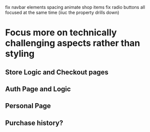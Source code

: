 fix navbar elements spacing
animate shop items
fix radio buttons all focused at the same time (iiuc the property drills down)

# Focus more on technically challenging aspects rather than styling

## Store Logic and Checkout pages

## Auth Page and Logic

## Personal Page

## Purchase history?
